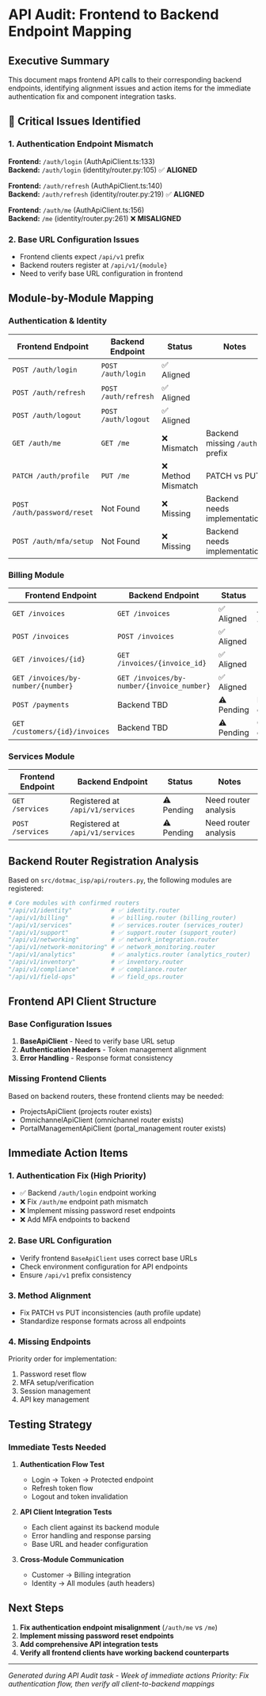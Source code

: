 # API Audit: Frontend to Backend Endpoint Mapping

## Executive Summary

This document maps frontend API calls to their corresponding backend endpoints, identifying alignment issues and action items for the immediate authentication fix and component integration tasks.

## 🚨 Critical Issues Identified

### 1. Authentication Endpoint Mismatch
**Frontend:** `/auth/login` (AuthApiClient.ts:133)  
**Backend:** `/auth/login` (identity/router.py:105) ✅ **ALIGNED**

**Frontend:** `/auth/refresh` (AuthApiClient.ts:140)  
**Backend:** `/auth/refresh` (identity/router.py:219) ✅ **ALIGNED**

**Frontend:** `/auth/me` (AuthApiClient.ts:156)  
**Backend:** `/me` (identity/router.py:261) ❌ **MISALIGNED**

### 2. Base URL Configuration Issues
- Frontend clients expect `/api/v1` prefix
- Backend routers register at `/api/v1/{module}` 
- Need to verify base URL configuration in frontend

## Module-by-Module Mapping

### Authentication & Identity
| Frontend Endpoint | Backend Endpoint | Status | Notes |
|------------------|------------------|--------|-------|
| `POST /auth/login` | `POST /auth/login` | ✅ Aligned | |
| `POST /auth/refresh` | `POST /auth/refresh` | ✅ Aligned | |
| `POST /auth/logout` | `POST /auth/logout` | ✅ Aligned | |
| `GET /auth/me` | `GET /me` | ❌ Mismatch | Backend missing `/auth` prefix |
| `PATCH /auth/profile` | `PUT /me` | ❌ Method Mismatch | PATCH vs PUT |
| `POST /auth/password/reset` | Not Found | ❌ Missing | Backend needs implementation |
| `POST /auth/mfa/setup` | Not Found | ❌ Missing | Backend needs implementation |

### Billing Module  
| Frontend Endpoint | Backend Endpoint | Status | Notes |
|------------------|------------------|--------|-------|
| `GET /invoices` | `GET /invoices` | ✅ Aligned | At `/api/v1/billing/invoices` |
| `POST /invoices` | `POST /invoices` | ✅ Aligned | |
| `GET /invoices/{id}` | `GET /invoices/{invoice_id}` | ✅ Aligned | |
| `GET /invoices/by-number/{number}` | `GET /invoices/by-number/{invoice_number}` | ✅ Aligned | |
| `POST /payments` | Backend TBD | ⚠️ Pending | Need to verify payment endpoints |
| `GET /customers/{id}/invoices` | Backend TBD | ⚠️ Pending | Customer-specific endpoints |

### Services Module
| Frontend Endpoint | Backend Endpoint | Status | Notes |
|------------------|------------------|--------|-------|
| `GET /services` | Registered at `/api/v1/services` | ⚠️ Pending | Need router analysis |
| `POST /services` | Registered at `/api/v1/services` | ⚠️ Pending | Need router analysis |

## Backend Router Registration Analysis

Based on `src/dotmac_isp/api/routers.py`, the following modules are registered:

```python
# Core modules with confirmed routers
"/api/v1/identity"           # ✅ identity.router
"/api/v1/billing"            # ✅ billing.router (billing_router)
"/api/v1/services"           # ✅ services.router (services_router) 
"/api/v1/support"            # ✅ support.router (support_router)
"/api/v1/networking"         # ✅ network_integration.router
"/api/v1/network-monitoring" # ✅ network_monitoring.router
"/api/v1/analytics"          # ✅ analytics.router (analytics_router)
"/api/v1/inventory"          # ✅ inventory.router
"/api/v1/compliance"         # ✅ compliance.router
"/api/v1/field-ops"          # ✅ field_ops.router
```

## Frontend API Client Structure

### Base Configuration Issues
1. **BaseApiClient** - Need to verify base URL setup
2. **Authentication Headers** - Token management alignment
3. **Error Handling** - Response format consistency

### Missing Frontend Clients
Based on backend routers, these frontend clients may be needed:
- ProjectsApiClient (projects router exists)
- OmnichannelApiClient (omnichannel router exists)
- PortalManagementApiClient (portal_management router exists)

## Immediate Action Items

### 1. Authentication Fix (High Priority)
- ✅ Backend `/auth/login` endpoint working
- ❌ Fix `/auth/me` endpoint path mismatch
- ❌ Implement missing password reset endpoints
- ❌ Add MFA endpoints to backend

### 2. Base URL Configuration
- Verify frontend `BaseApiClient` uses correct base URLs
- Check environment configuration for API endpoints
- Ensure `/api/v1` prefix consistency

### 3. Method Alignment
- Fix PATCH vs PUT inconsistencies (auth profile update)
- Standardize response formats across all endpoints

### 4. Missing Endpoints
Priority order for implementation:
1. Password reset flow
2. MFA setup/verification
3. Session management
4. API key management

## Testing Strategy

### Immediate Tests Needed
1. **Authentication Flow Test**
   - Login → Token → Protected endpoint
   - Refresh token flow
   - Logout and token invalidation

2. **API Client Integration Tests**
   - Each client against its backend module
   - Error handling and response parsing
   - Base URL and header configuration

3. **Cross-Module Communication**
   - Customer → Billing integration
   - Identity → All modules (auth headers)

## Next Steps

1. **Fix authentication endpoint misalignment** (`/auth/me` vs `/me`)
2. **Implement missing password reset endpoints**
3. **Add comprehensive API integration tests**
4. **Verify all frontend clients have working backend counterparts**

---

*Generated during API Audit task - Week of immediate actions*
*Priority: Fix authentication flow, then verify all client-to-backend mappings*